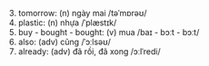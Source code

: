 3. tomorrow: (n) ngày mai /təˈmɒrəʊ/
8. plastic: (n) nhựa /ˈplæstɪk/
11. buy \- bought \- bought: (v) mua /baɪ \- bɔːt \- bɔːt/
14. also: (adv) cũng /ˈɔːlsəʊ/
16. already: (adv) đã rồi, đã xong /ɔːlˈredi/